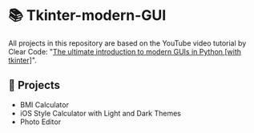 # 📚 Tkinter-modern-GUI

All projects in this repository are based on the YouTube video tutorial by Clear Code: "[The ultimate introduction to modern GUIs in Python [with tkinter]](https://www.youtube.com/watch?v=mop6g-c5HEY)".

## 📝 Projects

- BMI Calculator
- iOS Style Calculator with Light and Dark Themes
- Photo Editor